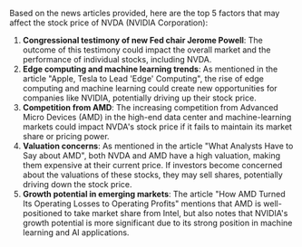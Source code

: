 Based on the news articles provided, here are the top 5 factors that may affect the stock price of NVDA (NVIDIA Corporation):

1. **Congressional testimony of new Fed chair Jerome Powell**: The outcome of this testimony could impact the overall market and the performance of individual stocks, including NVDA.
2. **Edge computing and machine learning trends**: As mentioned in the article "Apple, Tesla to Lead 'Edge' Computing", the rise of edge computing and machine learning could create new opportunities for companies like NVIDIA, potentially driving up their stock price.
3. **Competition from AMD**: The increasing competition from Advanced Micro Devices (AMD) in the high-end data center and machine-learning markets could impact NVDA's stock price if it fails to maintain its market share or pricing power.
4. **Valuation concerns**: As mentioned in the article "What Analysts Have to Say about AMD", both NVDA and AMD have a high valuation, making them expensive at their current price. If investors become concerned about the valuations of these stocks, they may sell shares, potentially driving down the stock price.
5. **Growth potential in emerging markets**: The article "How AMD Turned Its Operating Losses to Operating Profits" mentions that AMD is well-positioned to take market share from Intel, but also notes that NVIDIA's growth potential is more significant due to its strong position in machine learning and AI applications.